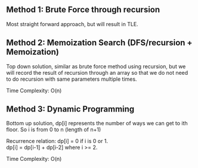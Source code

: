 ## Method 1: Brute Force through recursion

Most straight forward approach, but will result in TLE.

## Method 2: Memoization Search (DFS/recursion + Memoization)

Top down solution, similar as brute force method using recursion, but we will record the result of recursion through an array so that we do not need to do recursion with same parameters multiple times.

Time Complexity: O(n)

## Method 3: Dynamic Programming

Bottom up solution, dp[i] represents the number of ways we can get to ith floor. So i is from 0 to n (length of n+1) </br>

Recurrence relation:
dp[i] = 0 if i is 0 or 1. </br>
dp[i] = dp[i-1] + dp[i-2] where i >= 2. </br>

Time Complexity: O(n)

